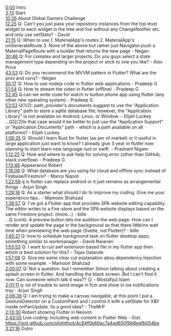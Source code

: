 [0:00](https://www.youtube.com/watch?v=tVAqEC8R3Q8&t=0m00s) Intro  
[3:13](https://www.youtube.com/watch?v=tVAqEC8R3Q8&t=3m13s) Start  
[10:26](https://www.youtube.com/watch?v=tVAqEC8R3Q8&t=10m26s) About Global Gamers Challenge  
[12:25](https://www.youtube.com/watch?v=tVAqEC8R3Q8&t=12m25s) Q: Can't you just pass your repository instances from the top level widget to each widget in the tree and live without any ChangeNotifier etc. and only use setState? - David  
[21:15](https://www.youtube.com/watch?v=tVAqEC8R3Q8&t=21m15s) Q: When to use 1. MaterialApp's routes 2. MaterialApp's onGenerateRoute 3. None of the above but rather just Navigator.push a MaterialPageRoute with a builder that returns the new page - Negan  
[30:46](https://www.youtube.com/watch?v=tVAqEC8R3Q8&t=30m46s) Q: For complex and larger projects, Do you guys select a state management type depending on the project or stick to one you like? - Alex Price  
[43:53](https://www.youtube.com/watch?v=tVAqEC8R3Q8&t=43m53s) Q: Do you recommend the MVVM pattern in Flutter? What are the pros and cons? - Negan  
[50:17](https://www.youtube.com/watch?v=tVAqEC8R3Q8&t=50m17s) Q: How to use nodejs code in flutter web applications - Pradeep G  
[51:54](https://www.youtube.com/watch?v=tVAqEC8R3Q8&t=51m54s) Q: How to stream the video in flutter (offline) - Pradeep G  
[52:45](https://www.youtube.com/watch?v=tVAqEC8R3Q8&t=52m45s) Q:can we write code for watch tv button phone app using flutter (any other new operating system) - Pradeep G  
[53:53](https://www.youtube.com/watch?v=tVAqEC8R3Q8&t=53m53s) Q(1/2): path_provider's documents suggest to use the "Application Library" path to store a sqlite database file; however, the "Application Library" is not available on Android, Linux, or Window. - Elijah Luckey  
...Q(2/2)In that case would it be better to just use the "Application Support" or "Application Documents" path - which is a path available on all platforms? - Elijah Luckey  
[1:09:35](https://www.youtube.com/watch?v=tVAqEC8R3Q8&t=1h09m35s) Q: Should I learn Rust for flutter (as per of market) or it useful in large application just want to know? I already give 3 year in flutter now planning to start learn new language rust or swift. - Prashant Nigam  
[1:12:25](https://www.youtube.com/watch?v=tVAqEC8R3Q8&t=1h12m25s) Q: How and where to ask help for solving error (other than GitHub, stack overflow) - Pradeep G  
[1:13:46](https://www.youtube.com/watch?v=tVAqEC8R3Q8&t=1h13m46s) Appearance Robert  
[1:16:06](https://www.youtube.com/watch?v=tVAqEC8R3Q8&t=1h16m06s) Q: What database are you using for cloud and offline sync instead of Firebase/Firestore? - Marco Napoli  
[1:22:56](https://www.youtube.com/watch?v=tVAqEC8R3Q8&t=1h22m56s) q is flutter can replace android or it just remains as arrangemental things - Arjun Singh  
[1:29:18](https://www.youtube.com/watch?v=tVAqEC8R3Q8&t=1h29m18s) Q: As a starter what should I do to improve my coding. Give me your experience tips.. - Mamoon Shahzad  
[1:38:57](https://www.youtube.com/watch?v=tVAqEC8R3Q8&t=1h38m57s) Q: I've got a Flutter app that provides SPA website editing capability. The editor writes to a Fire-store and the SPA website displays based on the same Firestore project. (more...) - bille  
...Q (cont): A preview button lets me audition the web page. How can I render and update the page in the background so that there little/no wait time when previewing the web page (Svelte, not Flutter)? - bille  
[1:45:21](https://www.youtube.com/watch?v=tVAqEC8R3Q8&t=1h45m21s) Q: how to schedule background task on flutter desktop apps; something similar to workmanager - David Nwaneri  
[1:53:53](https://www.youtube.com/watch?v=tVAqEC8R3Q8&t=1h53m53s) Q: I want to run swf extension based file in my flutter app then which is best solution for this? - Tejas Galande  
[1:57:09](https://www.youtube.com/watch?v=tVAqEC8R3Q8&t=1h57m09s) Q: Give me some clear cut explanation abou dependency Injection with some example. - Mamoon Shahzad  
[2:00:07](https://www.youtube.com/watch?v=tVAqEC8R3Q8&t=2h00m07s) Q: Not a question. but I remember Simon talking about creating a splash screen in flutter. And handling the black screen. But I can't find it now. Can someone which talk it was?? 😑 - Mostafijul Islam  
[2:01:11](https://www.youtube.com/watch?v=tVAqEC8R3Q8&t=2h01m11s) q: lot of trouble to send image in fcm and show in ios notifications tray - Arjun Singh  
[2:06:38](https://www.youtube.com/watch?v=tVAqEC8R3Q8&t=2h06m38s) Q: I am trying to make a canvas navigable, at this point I put a GestureDetector on a CustomPaint and I control it with a setState for X&Y inside onPanUpdate. its a good idea? - TheMrP  
[2:13:30](https://www.youtube.com/watch?v=tVAqEC8R3Q8&t=2h13m30s) Robert showing Flutter in Neovim  
[2:43:05](https://www.youtube.com/watch?v=tVAqEC8R3Q8&t=2h43m05s) Live coding: Including web content in Flutter Web - Gist: https://gist.github.com/slightfoot/4c84f0b66ac7a4ad650f6b8eefb054be  
[3:21:16](https://www.youtube.com/watch?v=tVAqEC8R3Q8&t=3h21m16s) Outro  
